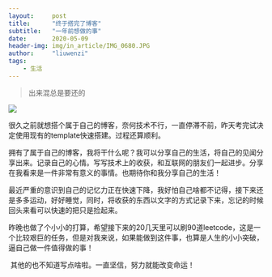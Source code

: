 ```yaml
---
layout:     post
title:      "终于搭完了博客"
subtitle:   "一年前想做的事"
date:       2020-05-09
header-img: img/in_article/IMG_0680.JPG
author:     "liuwenzi"
tags:
    - 生活
---
```


> 出来混总是要还的

![](https://tva1.sinaimg.cn/large/007S8ZIlgy1gemh6izxf8j31f80u0e17.jpg)



  很久之前就想搭个属于自己的博客，奈何技术不行，一直停滞不前，昨天考完试决定使用现有的template快速搭建。过程还算顺利。

​         拥有了属于自己的博客，我将干什么呢？我可以分享自己的生活，将自己的见闻分享出来。记录自己的心情。写写技术上的收获，和互联网的朋友们一起进步。分享在我看来是一件非常有意义的事情。也期待你和我分享自己的生活！

​         最近严重的意识到自己的记忆力正在快速下降，我好怕自己啥都不记得，接下来还是多多运动，好好睡觉，同时，将收获的东西以文字的方式记录下来，忘记的时候回头来看可以快速的把只是捡起来。

​         昨晚也做了个小小的打算，希望接下来的20几天里可以刷90道leetcode，这是一个比较艰巨的任务，但是对我来说，如果能做到这件事，也算是人生的小小突破，逼自己做一件值得做的事！

​         其他的也不知道写点啥啦。一直坚信，努力就能改变命运！


